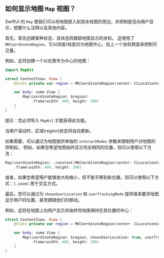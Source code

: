 如何显示地图 `Map` 视图？
---

SwiftUI 的 `Map` 使我们可以将地图嵌入到其余视图的旁边，并控制是否向用户显示，想要什么注释以及其他内容。

首先，首先创建某种状态，该状态将跟踪地图显示的坐标。 这使用了 `MKCoordinateRegion`，它以纬度/经度对为地图中心，加上一个坐标跨度来控制可见量。

例如，这将创建一个以伦敦市为中心的地图：

```swift
import MapKit

struct ContentView: View {
    @State private var region = MKCoordinateRegion(center: CLLocationCoordinate2D(latitude: 51.507222, longitude: -0.1275), span: MKCoordinateSpan(latitudeDelta: 0.5, longitudeDelta: 0.5))

    var body: some View {
        Map(coordinateRegion: $region)
            .frame(width: 400, height: 300)
    }
}
```

提示：您必须导入 `MapKit` 才能获得此功能。

当用户滚动时，区域(region)状态将自动更新。

如果需要，可以通过为地图提供单独的 `interactModes` 参数来限制用户对地图的控制权。 例如，如果您希望地图始终显示完全相同的位置，则可以使用以下方法：

```swift
Map(coordinateRegion: .constant(MKCoordinateRegion(center: CLLocationCoordinate2D(latitude: 51.507222, longitude: -0.1275), span: MKCoordinateSpan(latitudeDelta: 0.5, longitudeDelta: 0.5))), interactionModes: [])
    .frame(width: 400, height: 300)
```

或者，如果您希望用户能够放大和缩小，但不能平移到新位置，则可以使用以下方式：`[.zoom]` 用于交互方式。

最后，您可以通过为 `showsUserLocation` 和 `userTrackingMode` 提供值来要求地图显示用户的位置，甚至跟随他们的移动。

例如，这将在地图上向用户显示并始终将地图保持在其位置的中心：

```swift
struct ContentView: View {
    @State private var region = MKCoordinateRegion(center: CLLocationCoordinate2D(latitude: 51.507222, longitude: -0.1275), span: MKCoordinateSpan(latitudeDelta: 0.5, longitudeDelta: 0.5))

    var body: some View {
        Map(coordinateRegion: $region, showsUserLocation: true, userTrackingMode: .constant(.follow))
            .frame(width: 400, height: 300)
    }
}
```